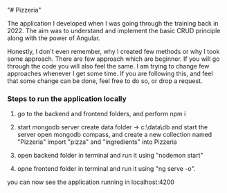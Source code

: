 "# Pizzeria" 

The application I developed when I was going through the training back in 2022. The aim was to understand and implement the basic CRUD principle along with the power of Angular.

Honestly, I don't even remember, why I created few methods or why I took some approach. There are few approach which are beginner. If you will go through the code you will also feel the same. I am trying to change few approaches whenever I get some time. If you are following this, and feel that some change can be done, feel free to do so, or drop a request.




### Steps to run the application locally ###

1. go to the backend and frontend folders, and perform npm i
2. start mongodb server
	create data folder -> c:\data\db
    and start the server
    open mongodb compass, and create a new collection named "Pizzeria"
    import "pizza" and "ingredients" into Pizzeria


3. open backend folder in terminal and run it using "nodemon start"

4. opne frontend folder in terminal and run it using "ng serve -o".

you can now see the application running in localhost:4200